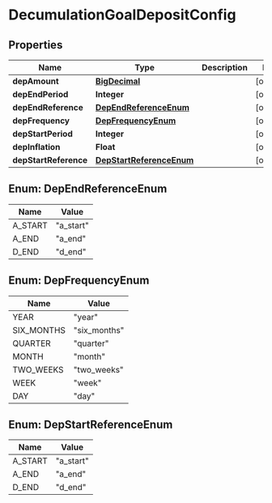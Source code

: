 
# DecumulationGoalDepositConfig

## Properties
Name | Type | Description | Notes
------------ | ------------- | ------------- | -------------
**depAmount** | [**BigDecimal**](BigDecimal.md) |  |  [optional]
**depEndPeriod** | **Integer** |  |  [optional]
**depEndReference** | [**DepEndReferenceEnum**](#DepEndReferenceEnum) |  |  [optional]
**depFrequency** | [**DepFrequencyEnum**](#DepFrequencyEnum) |  |  [optional]
**depStartPeriod** | **Integer** |  |  [optional]
**depInflation** | **Float** |  |  [optional]
**depStartReference** | [**DepStartReferenceEnum**](#DepStartReferenceEnum) |  |  [optional]


<a name="DepEndReferenceEnum"></a>
## Enum: DepEndReferenceEnum
Name | Value
---- | -----
A_START | &quot;a_start&quot;
A_END | &quot;a_end&quot;
D_END | &quot;d_end&quot;


<a name="DepFrequencyEnum"></a>
## Enum: DepFrequencyEnum
Name | Value
---- | -----
YEAR | &quot;year&quot;
SIX_MONTHS | &quot;six_months&quot;
QUARTER | &quot;quarter&quot;
MONTH | &quot;month&quot;
TWO_WEEKS | &quot;two_weeks&quot;
WEEK | &quot;week&quot;
DAY | &quot;day&quot;


<a name="DepStartReferenceEnum"></a>
## Enum: DepStartReferenceEnum
Name | Value
---- | -----
A_START | &quot;a_start&quot;
A_END | &quot;a_end&quot;
D_END | &quot;d_end&quot;



